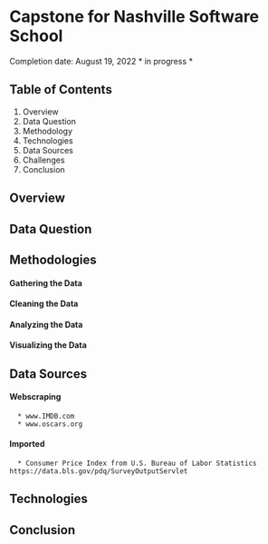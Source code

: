 # Capstone for Nashville Software School
Completion date: August 19, 2022      * in progress *

## Table of Contents
1. Overview
2. Data Question
3. Methodology
4. Technologies
5. Data Sources
6. Challenges
7. Conclusion


## Overview

## Data Question

## Methodologies
  #### Gathering the Data
  
  #### Cleaning the Data
  
  #### Analyzing the Data
  
  #### Visualizing the Data

## Data Sources
  #### Webscraping
      * www.IMDB.com
      * www.oscars.org
  
  #### Imported
      * Consumer Price Index from U.S. Bureau of Labor Statistics https://data.bls.gov/pdq/SurveyOutputServlet

## Technologies

## Conclusion
